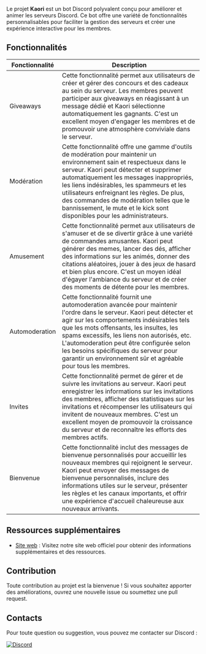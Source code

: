 Le projet **Kaori** est un bot Discord polyvalent conçu pour améliorer et animer les serveurs Discord. Ce bot offre une variété de fonctionnalités personnalisables pour faciliter la gestion des serveurs et créer une expérience interactive pour les membres.

## Fonctionnalités

| Fonctionnalité  | Description                                                              |
| --------------- | ------------------------------------------------------------------------ |
| Giveaways | Cette fonctionnalité permet aux utilisateurs de créer et gérer des concours et des cadeaux au sein du serveur. Les membres peuvent participer aux giveaways en réagissant à un message dédié et Kaori sélectionne automatiquement les gagnants. C'est un excellent moyen d'engager les membres et de promouvoir une atmosphère conviviale dans le serveur. |
| Modération | Cette fonctionnalité offre une gamme d'outils de modération pour maintenir un environnement sain et respectueux dans le serveur. Kaori peut détecter et supprimer automatiquement les messages inappropriés, les liens indésirables, les spammeurs et les utilisateurs enfreignant les règles. De plus, des commandes de modération telles que le bannissement, le mute et le kick sont disponibles pour les administrateurs. |
| Amusement | Cette fonctionnalité permet aux utilisateurs de s'amuser et de se divertir grâce à une variété de commandes amusantes. Kaori peut générer des memes, lancer des dés, afficher des informations sur les animés, donner des citations aléatoires, jouer à des jeux de hasard et bien plus encore. C'est un moyen idéal d'égayer l'ambiance du serveur et de créer des moments de détente pour les membres. |
| Automoderation | Cette fonctionnalité fournit une automoderation avancée pour maintenir l'ordre dans le serveur. Kaori peut détecter et agir sur les comportements indésirables tels que les mots offensants, les insultes, les spams excessifs, les liens non autorisés, etc. L'automoderation peut être configurée selon les besoins spécifiques du serveur pour garantir un environnement sûr et agréable pour tous les membres. |
| Invites | Cette fonctionnalité permet de gérer et de suivre les invitations au serveur. Kaori peut enregistrer les informations sur les invitations des membres, afficher des statistiques sur les invitations et récompenser les utilisateurs qui invitent de nouveaux membres. C'est un excellent moyen de promouvoir la croissance du serveur et de reconnaître les efforts des membres actifs. |
| Bienvenue | Cette fonctionnalité inclut des messages de bienvenue personnalisés pour accueillir les nouveaux membres qui rejoignent le serveur. Kaori peut envoyer des messages de bienvenue personnalisés, inclure des informations utiles sur le serveur, présenter les règles et les canaux importants, et offrir une expérience d'accueil chaleureuse aux nouveaux arrivants. |

## Ressources supplémentaires
- [Site web](https://www.kaoricafe.fr) : Visitez notre site web officiel pour obtenir des informations supplémentaires et des ressources.

## Contribution

Toute contribution au projet est la bienvenue ! Si vous souhaitez apporter des améliorations, ouvrez une nouvelle issue ou soumettez une pull request.

## Contacts

Pour toute question ou suggestion, vous pouvez me contacter sur Discord :

[![Discord](https://img.shields.io/badge/Discord-Masha%231000-blue?style=for-the-badge&logo=discord)](https://discord.com/users/9876)
